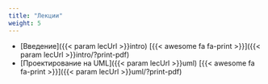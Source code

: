 ```yaml
---
title: "Лекции"
weight: 5
---
```


- [Введение]({{< param lecUrl >}}intro) [{{< awesome fa fa-print >}}]({{< param lecUrl >}}intro/?print-pdf) 
- [Проектирование на UML]({{< param lecUrl >}}uml) [{{< awesome fa fa-print >}}]({{< param lecUrl >}}uml/?print-pdf) 